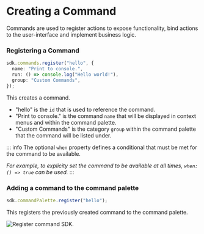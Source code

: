 # Creating a Command

Commands are used to register actions to expose functionality, bind actions to the user-interface and implement business logic.

### Registering a Command

```ts
sdk.commands.register("hello", {
  name: "Print to console.",
  run: () => console.log("Hello world!"),
  group: "Custom Commands",
});
```

This creates a command.

- "hello" is the `id` that is used to reference the command.
- "Print to console." is the command `name` that will be displayed in context menus and within the command palette.
- "Custom Commands" is the category `group` within the command palette that the command will be listed under.

::: info
The optional `when` property defines a conditional that must be met for the command to be available.

_For example, to explicity set the command to be available at all times, `when: () => true` can be used._
:::

### Adding a command to the command palette

```ts
sdk.commandPalette.register("hello");
```

This registers the previously created command to the command palette.

<img alt="Register command SDK." src="/_images/register_command_sdk.png" center/>
